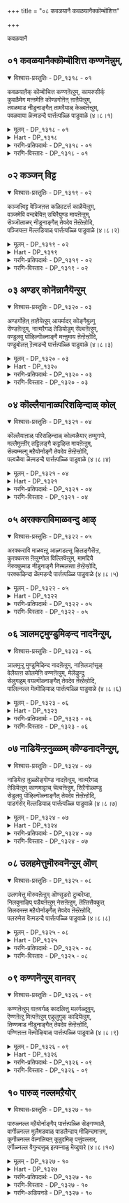 +++
title = "०८ कवळयानै कवळयानैक्कॊम्बॊशित्त"

+++

कवळयानै

## ०१ कवळयानैक्कॊम्बॊशित्त कण्णनॆन्नुम्,

<details open><summary>विश्वास-प्रस्तुतिः - DP_१३१८ - ०१</summary>

कवळयाऩैक् कॊम्बॊचित्त कण्णऩॆऩ्ऱुम्, कामरुसीर्क्  
कुवळैमेग मऩ्ऩमेऩि कॊण्डगोऩॆऩ् ऩाऩैयॆऩ्ऱुम्,  
तवळमाड नीडुनाङ्गैत् तामरैयाळ् केळ्वऩॆऩ्ऱुम्,  
पवळवाया ळॆऩ्मडन्दै पार्त्तऩ्पळ्ळि पाडुवाळे (४।८।१)
</details>

<details><summary>मूलम् - DP_१३१८ - ०१</summary>

कवळयाऩैक् कॊम्बॊचित्त कण्णऩॆऩ्ऱुम्, कामरुसीर्क्  
कुवळैमेग मऩ्ऩमेऩि कॊण्डगोऩॆऩ् ऩाऩैयॆऩ्ऱुम्,  
तवळमाड नीडुनाङ्गैत् तामरैयाळ् केळ्वऩॆऩ्ऱुम्,  
पवळवाया ळॆऩ्मडन्दै पार्त्तऩ्पळ्ळि पाडुवाळे (४।८।१)
</details>

<details><summary>Hart - DP_१३१८</summary>

My daughter says, “He is Kaṇṇan, the king  
whose body has the color of a dark cloud or a kuvalai flower,  
who broke the tusks of the elephant that eats balls of rice  
and he stays in Nāngai where tall palaces are studded with pearls:”  
My innocent daughter's mouth, as precious as coral,  
sings the praises of his Pārthanpaḷḷi temple  
where he abides with Lakshmi, his beloved wife:
</details>

<details><summary>गरणि-प्रतिपदार्थः - DP_१३१८ - ०१</summary>

कवळयानै= कवळगळन्नुण्डु मदिसिद आनॆय, कॊम्बु = दन्तगळन्नु, ऒशित्त = मुरिदु हाकिद, कण्णनॆन्नुम् = कृष्ण ऎन्दू, कामरु शीर् = आशॆपडुवन्थ सॊबगन्नुळ्ळ, कुवळै मेहम् अन्न = कन्नैदिलॆय मत्तु कार्मुगिलिन हागॆ, मेनि कॊण्ड = देहकान्तियन्नुळ्ल, कोन् = स्वामि ऎन्दू, ऎन् आनै ऎन्ऱुम् = नन्नआनॆ ऎन्दू, तवळम् माडम् नीडु = बिळुपाद महडिमनॆगळिन्द उद्दनागि बॆळॆदिरुव, नाङ्गै = तिरुनाङ्गूरिन, तामरैयाळ् = श्रीदेविय, केळ्वन् ऎन्ऱुम् = प्रियतमनु \(पति\) ऎन्दू, पवळवायाळ् = हवळद तुटियन्नुळ्ळवळाद, ऎन् मडन्दै= नन्न मगळु, पार् त्तन् पळ्ळि = तिरुपार् त्तन् पळ्ळि क्षेत्रदल्लि, पाडुवाळे = हाडुत्तिरुवळल्ल\! 
</details>

<details><summary>गरणि-विस्तारः - DP_१३१८ - ०१</summary>

कवळगळन्नुण्डु मदिसिद आनॆय दन्तगळन्नु मुरिदु हाकिद कृष्ण ऎन्दू, आशॆपडुवन्थ सौन्दर्यवन्नुळ्ळ कन्नैदिलॆय हागॆ मत्तु कार्मुगिलिन हागॆ इरुव देहकान्तियन्नूळ्ळ स्वामि ऎन्दू, नन्न आनॆ ऎन्दू, बिळुपाद महडिमनॆगळिन्द उद्दनागि बॆळॆदिरुव तिरुनाङ्गूरिन श्रीदेविय पति ऎन्दू, हवळद तुटियन्नुळ्ळ नन्न मगळु तिरुप्पार् त्तन् पळ्ळि ऎम्ब क्षेत्रदल्लि हाडुत्तिरुवळल्ल\! 

भगवन्तनॊब्बने ’पुरुष’नॆन्दू, अवनन्नु आश्रयिसि अवनल्लि अनुरक्तरादवरॆल्लरू ’स्त्री’ ऎन्दू भाविसिकॊळ्ळुवुदु सहजवादद्दे. भक्तिय ऒन्दु हादिये अदु. ई तिरुमॊऴियल्लि तिरुमङ्गै आळ्वाररु तावु भगवन्तनल्लि तीव्रवागि आशॆपट्टिरुव ऎळॆय हरॆयद सुन्दरस्त्रीयॆन्दू, अवनन्नु सेरलु तमगॆ तवकवॆन्दू भाविसिकॊण्डिद्दारॆ. अदक्कॆ तक्कन्तॆये, तिरुनाङ्गूरिन तिरुप्पार् त्तन् पळ्ळि ऎम्ब क्षेत्रदल्लि नॆलसिरुव दिव्यसुन्दरमूर्तियन्नु बगॆबगॆयागि हाडिहॊगळुत्तारॆ. 

आ सुन्दर युवतिय तायियु तन्न मुद्दुमगळ मनोयातनॆयन्नु कुरितु हम्बलिसुवन्तॆ हेळिरुवुदु धाटि. तायि हेळुत्ताळॆ- नन्न मगळु हवळदन्तॆ चॆन्दुटिय ऎळॆय हरॆयद सुन्दरि. अवळु तिरुनाङ्गूरिन तिरुप्पार् त्तन् पळ्ळि क्षेत्रदल्लि तन्नप्रियतमनन्नु हुडुकुत्ता, अवनन्नु बगॆबगॆयागि वर्णिसुत्ता अलॆदाडुत्तिद्दाळॆ. मगळु हेळुवुदन्नु केळि “कवळ कवळवागि आहारवन्नु कबळिसि, चॆन्नागि कॊब्बि बॆळॆद कुवलयापीडवॆम्ब मद्दानॆयन्नु ऎदुरिसि अदर दन्तगळन्नु मुरिदु कॊन्द महासमर्थनाद कृष्णा, कन्नैदिलॆहूविन बण्णदवने, कार्मुगिलिनन्तॆ आकर्षकवाद देहकान्तियुळ्ळवने, नन्न मुद्दिन आनॆये, परिशुभ्रवागि कङ्गॊळिसुव महडिमनॆगळिन्द कूडिरुव तिरुनाङ्गूरिनल्लि नॆलसिरुव लक्ष्मीपतिये ऎन्दु स्वामियन्नु कूगि करॆयुत्ता, प्रणयोन्मत्तळागि क्षेत्रदल्लि होगुत्तिरुवुदन्नु कण्डिरा?
</details>

## ०२ कञ्जन् विट्ट

<details open><summary>विश्वास-प्रस्तुतिः - DP_१३१९ - ०२</summary>

कञ्जऩ्विट्ट वॆञ्जिऩत्त कळिऱटर्त्त काळैयॆऩ्ऱुम्,  
वञ्जमेवि वन्दबेयिऩ् उयिरैयुण्ड मायऩॆऩ्ऱुम्,  
सॆञ्जॊलाळर् नीडुनाङ्गैत् तेवदेव ऩॆऩ्ऱॆऩ्ऱोदि,  
पञ्जियऩ्ऩ मॆल्लडियाळ् पार्त्तऩ्पळ्ळि पाडुवाळे (४।८।२)
</details>

<details><summary>मूलम् - DP_१३१९ - ०२</summary>

कञ्जऩ्विट्ट वॆञ्जिऩत्त कळिऱटर्त्त काळैयॆऩ्ऱुम्,  
वञ्जमेवि वन्दबेयिऩ् उयिरैयुण्ड मायऩॆऩ्ऱुम्,  
सॆञ्जॊलाळर् नीडुनाङ्गैत् तेवदेव ऩॆऩ्ऱॆऩ्ऱोदि,  
पञ्जियऩ्ऩ मॆल्लडियाळ् पार्त्तऩ्पळ्ळि पाडुवाळे (४।८।२)
</details>

<details><summary>Hart - DP_१३१९</summary>

My daughter sings his praise and says,  
“Strong as a bull, he defeated the elephant Kuvalayābeeḍam sent by Kamsan,  
and he, the Māyan, killed the devil Putanā  
when she came to cheat him taking the form of a mother:  
He, the lord of the gods, stays in ancient Nāngai  
where Vediyars live, skilled in the sastras:”  
My daughter with feet as soft as cotton  
sings the praise of his Pārthanpaḷḷi temple:
</details>

<details><summary>गरणि-प्रतिपदार्थः - DP_१३१९ - ०२</summary>

कञ्जन् = कंसनु, विट्ट = नुग्गिसिद \(हुरिदुम्बिसिद\), वॆम् शिनत्त = कडुकोपद, कळिऱु = सलगनन्नु, अडर् त्त = अडगिसिद, काळै = वीरने, ऎन्ऱुम् = ऎन्दू, वञ्जम् = वञ्चनॆयन्नु, मेवि = मेलिट्टुकॊण्डु, वन्द = बन्दवळाद, पेयिन् = राक्षसिय, उयिरै = प्राणवन्नु, उण्ड = उण्ड, मायन् ऎन्ऱुम् = अद्भुतकारिये ऎन्दू, शॆम् शॊलाळर् = सॊगसागि मातनाडुववरु, नीडु = बहुकालदिन्द वासिसुव, नाङ्गै = तिरुनाङ्गूरिन, देवदेवॆन्ऱु ऎन्ऱुम् = देवदेवने ऎन्दू, ओदि = हेळुत्ता, पञ्जि अन्न = हत्तियन्तॆ इरुव, मॆल् अडियाळ् = मृदुवाद पादगळुळ्ळवळु, पार् त्तन् पळ्ळि = तिरुप्पार् त्तन् पळ्ळि क्षेत्रदल्लि, पाडुवाळे = हाडुत्तिरुवळल्ल.
</details>

<details><summary>गरणि-विस्तारः - DP_१३१९ - ०२</summary>

कंसनु हुरिदुम्बिसिद कडुकोपद सलगवन्नु अडगिसिद वीरने, ऎन्दू, वञ्चनॆयन्नु मेलिट्टुकॊण्डु बन्द राक्षसिय प्राणवन्नुण्ड अद्भुतकारिये ऎन्दू, सॊगसागि मातनाडुववरु बहुकालदिन्द वासिसुव तिरुनाङ्गूरिन देवदेव ऎन्दू, हेळुत्ता, हत्तियन्तॆ इरुव कोमलपादगळवळु तिरुप्पार् त्तन् पळ्ळि क्षेत्रदल्लि हाडुत्तिरुवळल्ल. 

तायि हम्बलिसुत्तिद्दाळॆ- नन्न मगळु हत्तियष्टु कोमलवाद \(मृदुवाद\) पादगळन्नुळ्ळवळु. अवळीग तिरुप्पार् त्तन् पळ्ळि क्षेत्रदल्लि \(भगवन्तनन्नु\) तन्न प्राणवल्लभनन्नु कुरितु हाडिकॊण्डु होगुत्तिद्दाळल्ल. अवळु हाडुत्तिरुवुदेनु गॊत्ते?” कंसनु कडुकोपद सलगवॊन्दन्नु ऎन्दरॆ कुवलयापीडवन्नु हुरिदुम्बिसि मुन्नुग्गिसिदाग अदन्नु अडगिसिद महापराक्रमिये, वञ्चनॆयिन्द यशोदॆय रूपवन्ने तळॆदु बन्दु हसुळॆयाद कृष्णनिगॆ तन्न विषद मॊलॆयन्नूडिसि कॊल्ललु बन्द पूतनिय प्राणवन्ने हीरिकॊन्द अद्भुतकारिये, भगवद्विषयवागि सॊगसागि मातनाडुववराद वेदविद्वांसरु बहुकालदिन्द नॆलसिरुव तिरुनाङ्गूरिन देवदेवने”, ऎन्दु विधविधवागि भगवन्तन अद्भुतसाहसगळन्नू, आश्रित वात्सल्यवन्नू अपारकरुणॆयन्नू कुरितु हाडुत्तिद्दाळल्ल\!
</details>

## ०३ अण्डर् कोनॆन्नानैयॆन्ऱुम्

<details open><summary>विश्वास-प्रस्तुतिः - DP_१३२० - ०३</summary>

अण्डर्गोऩॆऩ् ऩाऩैयॆऩ्ऱुम् आयर्मादर् कॊङ्गैबुल्गु  
सॆण्डऩॆऩ्ऱुम्, नाऩ्मऱैगळ् तेडियोडुम् सॆल्वऩॆऩ्ऱुम्,  
वण्डुलवु पॊऴिल्गॊळ्नाङ्गै मऩ्ऩुमाय ऩॆऩ्ऱॆऩ्ऱोदि,  
पण्डुबोलऩ् ऱॆऩ्मडन्दै पार्त्तऩ्पळ्ळि पाडुवाळे (४।८।३)
</details>

<details><summary>मूलम् - DP_१३२० - ०३</summary>

अण्डर्गोऩॆऩ् ऩाऩैयॆऩ्ऱुम् आयर्मादर् कॊङ्गैबुल्गु  
सॆण्डऩॆऩ्ऱुम्, नाऩ्मऱैगळ् तेडियोडुम् सॆल्वऩॆऩ्ऱुम्,  
वण्डुलवु पॊऴिल्गॊळ्नाङ्गै मऩ्ऩुमाय ऩॆऩ्ऱॆऩ्ऱोदि,  
पण्डुबोलऩ् ऱॆऩ्मडन्दै पार्त्तऩ्पळ्ळि पाडुवाळे (४।८।३)
</details>

<details><summary>Hart - DP_१३२०</summary>

My daughter says,  
“The lord of Indra, the king of the gods:  
the dear one, the everlasting Māyan,  
who is sought always by the four Vedas,  
stays in Thirumallai where bees swarm in the groves:  
embracing naughtily the breasts of the cowherd girls:”  
She is not as before and she has changed  
and sings and praises his Pārthanpaḷḷi temple:
</details>

<details><summary>गरणि-प्रतिपदार्थः - DP_१३२० - ०३</summary>

अण्डर् कोन् = इडिय ब्रह्माण्डदल्लि वासिसुव ब्रह्मनिन्द इरुवॆयवरॆगॆ इरुव ऎल्ल जीवकोटिगू नायकनॆन्दू, ऎन् आनै = नन्न आनॆये ऎन्दू, आयर् मादर् = गोपिगळ, कॊङ्गै= मॊलॆगळन्नु, पुल् हु = आलिङ्गिसुव, शॆण्डन् = स्वभावदवनु, ऎन्ऱुम् = ऎन्दू, नान् मऱैहळ् म् = ओडुव, शॆल्वन् = परमसुन्दर, ऎन्ऱुम् = ऎन्दू, वण्डु = दुम्बिगळु, उलवु = सञ्चरिसुव \(सुळिदाडुत्तिरुव\), पॊऴिल् कॊळ् = तोपुगळन्नुळ्ळ, नाङ्गै = तिरुनाङ्गूरिनल्लि, मन्नु = नॆलसिरुव, मायन् = मायनु, ऎन्ऱु ऎन्ऱु = ऎन्दु बगॆबगॆयागि, ओदि= हेळुत्ता \(हॊगळुत्ता\), पण्डु पोल् = हिन्दिन हागॆ, अन्ऱु= अल्ल, ऎन् मडन्दै = नन्न मगळु, पार् त्तन् पळ्ळि= तिरुप्पार् त्तन् पळ्ळि क्षेत्रदल्लि, पाडुवाळे = हाडुत्तिरुवळल्ल. 
</details>

<details><summary>गरणि-विस्तारः - DP_१३२० - ०३</summary>

नन्न मगळु हिन्दिन हागल्ल. अवळीग ब्रह्माण्डनायकने ऎन्दू, नन्न आनॆये ऎन्दू, गोपियर मॊलॆगळन्नु आलिङ्गिसुव स्वभावदवने ऎन्दू, नाल्कु वेदगळु हुडुकुत्ता ओडुव, परमसुन्दरने ऎन्दू, दुम्बिगळु सुळिदाडुत्तिरुव तोपुगळुळ्ळ तिरुनाङ्गूरिनल्लि नॆलसिरुव मायने ऎन्दू बगॆबगॆयागि हेळुत्ता \(हॊगळुत्ता\), तिरुप्पार् त्तन् पळ्ळि क्षेत्रदल्लि हाडुत्तिरुवळल्ल\! 

तायि हम्बलिसुत्ताळॆ- नन्न मगळु हिन्दिन हागिल्ल. हॆण्णुमक्कळिगॆ सहजवाद आटपाटगळल्लि तॊडगुवुदिल्ल. ईग अवळ नडतॆये बदलायिसि होगिदॆ. अवळु प्रेमोन्मत्तळागिद्दाळॆ. तन्न प्रियतमनन्नु कुरितु बगॆबगॆयागि हॊगळिहाडुत्ता सञ्चरिसुवुदे अवळ दिनचरियागि होगिदॆ. अवळु हेळुवुदादरू एनु गॊत्ते? “चतुर्मुख ब्रह्मनिम्द हिडिदु सूक्ष्मजीवियवरॆगॆ इडिय ब्रह्माण्डदल्लिरुव ऎल्ल वस्तुगळन्नू कापाडतक्कवने, नन्न मुद्दिन आनॆयन्तॆ अद्भुतनू महापराक्रमियू आदवने, गोपस्त्रीयरल्लि मनोविकारवन्नुण्टुमाडि अवरु निन्नन्नु बरसॆळॆदु ऎदॆगप्पिकॊळ्ळुवन्तॆ माडुव महदाकर्षक स्वभावदवने, नाल्कु वेदगळ ज्ञानपूर्णवाद विवरणॆगॆ नीनु ऎटुकदन्तॆ, अवुगळु निन्नन्नु हुडुकिकॊण्डु होगुवष्टू अवुगळिन्द नीनु नुसुळि दूरदूरक्कॆ सरिदु ओडुववने, रूपगुणस्वभावगळल्लि परमसुन्दरने, प्रकृतिरम्यवाद तिरुनाङ्गूरिनल्लि नॆलसिरुव अद्भुतसाहसियू आश्चर्यकारियू आगिरुववने” ऎन्दु तन्न नल्लनन्नु करॆदुकूगुत्ता, अवन गुणगानमाडुत्ता, यार परिवॆयू इल्लदन्तॆ तिरुप्पार् त्तन् पळ्ळि क्षेत्रदल्लि नडॆदुहोगुत्तिद्दाळल्ल\!
</details>

## ०४ कॊल्लैयानाळ्परिशऴिन्दाळ् कोल्

<details open><summary>विश्वास-प्रस्तुतिः - DP_१३२१ - ०४</summary>

कॊल्लैयाऩाळ् परिसऴिन्दाळ् कोल्वळैयार् तम्मुगप्पे,  
मल्लैमुऩ्ऩीर् तट्टिलङ्गै कट्टऴित्त मायऩॆऩ्ऱुम्,  
सॆल्वम्मल्गु मऱैयोर्नाङ्गै तेवदेव ऩॆऩ्ऱॆऩ्ऱोदि,  
पल्वळैया ळॆऩ्मडन्दै पार्त्तऩ्पळ्ळि पाडुवाळे (४।८।४)
</details>

<details><summary>मूलम् - DP_१३२१ - ०४</summary>

कॊल्लैयाऩाळ् परिसऴिन्दाळ् कोल्वळैयार् तम्मुगप्पे,  
मल्लैमुऩ्ऩीर् तट्टिलङ्गै कट्टऴित्त मायऩॆऩ्ऱुम्,  
सॆल्वम्मल्गु मऱैयोर्नाङ्गै तेवदेव ऩॆऩ्ऱॆऩ्ऱोदि,  
पल्वळैया ळॆऩ्मडन्दै पार्त्तऩ्पळ्ळि पाडुवाळे (४।८।४)
</details>

<details><summary>Hart - DP_१३२१</summary>

My daughter’s bangles are loose and she is weak: She says,  
“The Māyan who destroyed the forts of Lanka surrounded by the ocean  
stays in ancient Nāngai where rich Vediyars live, skilled in the sastras:”  
She, ornamented with many bangles,  
sings and praises his Pārthanpaḷḷi temple:
</details>

<details><summary>गरणि-प्रतिपदार्थः - DP_१३२१ - ०४</summary>

कॊल्लै आनाळ् = \(बहिर्भूमियन्तॆ\) अङ्कॆ मीरिद्वळादळु, परिशुअऴिन्दाळ् = स्त्रीसहजवाद मर्यादॆयन्नु बिट्टुकॊट्टळु \(कळॆदुकॊण्डळू\), कोल् वळैयार् तम् = अन्दवाद बळॆगळु धरिसिदवर \(बळॆतॊट्टवर\), मुहप्पे = ऎदुरिगे, मल्लै = विस्तारवाद, मुन्नीर् = कडलन्नु, तट्टि = अळॆदु, इलङ्गै = लङ्कापुरियन्नु, कट्टळित्त = ध्वंसमाडिद, मायने ऎन्ऱुम् = मायने \(अद्भुतकारिये\) ऎन्दू, शॆल्वम् = सम्पत्तु, मल् हु = तुम्बिरुव, मऱैयोर् = वेदविद्वांसर, नाङ्गै = तिरुनाङ्गूरिन, तेव देवन् ऎन्ऱु = देवदेवने ऎन्दु, ऎन्ऱु = बगॆबगॆयागि, ओदि = हेळुत्ता, पल् वळैयाळ् = हलवु बळॆगळन्नु तॊट्टिरुववळाद, ऎन्मडन्दै = नन्न मगळु, पार् त्तन् पळ्ळि = तिरुप्पार् त्तन् पळ्ळि क्षेत्रदल्लि, पाडुवाळे = हाडुत्तिरुवळल्ल.
</details>

<details><summary>गरणि-विस्तारः - DP_१३२१ - ०४</summary>

\(बहिर्भूमियन्तॆ\) अङ्कॆमीरिदवळाडळु. स्त्रीसहजवाद मर्यादॆयन्नु कळॆदुकॊण्डिद्दाळॆ. अन्दवाद बळॆगळन्नु धरिसिदवर ऎदुरिगे विस्तारवाद कडलन्नु अळॆदु लङ्कापट्टणवन्नु ध्वंसगॊळिसिद अद्भुतकारिये ऎन्दू सम्पत्तु तुम्बिरुव वेदविद्वांसर तिरुनाङ्गूरिन देवदेवने ऎन्दू, बगॆबगॆयागि हेळुत्ता हलवारु बळॆगळन्नु तॊट्टिरुव नन्न मगळु तिरुपार् त्तन् पळ्ळि क्षेत्रदल्लि हाडुत्तिरुवळल्ल\! 

तायि हम्बलिसुत्ताळॆ- नन्न मगळु ईग स्त्रीसहाज्वाद शिस्तन्नू, मर्यादॆयन्नू कळॆदुकॊण्डु बिट्टिद्दाळॆ. याव बगॆय अड्डि आतङ्कगळिल्लद हागॆये नडॆदुकॊळ्ळुत्तिद्दाळॆ. अन्दवाद बण्णबण्णद बळॆगळन्नु तॊट्टिरुव इतर हॆङ्गसर ऎदुरल्लिये, तन्न मन बन्दन्तॆ, तन्नप्रियतमनन्नु कुरितु बगॆबगॆयागि हॊगळिहाडुत्तिद्दाळल्ल\! अवळ मुङ्गै तुम्ब बळॆगळिवॆ. अवळु हेळुत्तिरुवुदादरू एनु गॊट्टे?” विस्तारवाद कडलिगॆ सेतुवॆयन्नु कट्टि, लङ्कॆगॆ धाळियिट्टु, अदन्नु निर्नाममाडिद अद्भुतकारिये, भक्ति, ज्ञान, वैराग्यगळॆम्ब सम्पत्तन्नुळ्ळ वेदविद्वांसरिन्द सेवॆयन्नु कैगॊळ्ळुव तिरुनाङ्गूरिनल्लि नॆलसिरुव देवदेवने” ऎन्दु मुन्तागि, तन्न नल्लनन्नु उच्चस्वरदिन्द कूगि करॆयुत्ता, अवन गुणगान माडुत्ता, तिरुप्पार् त्तन् पळ्ळि क्षेत्रदल्लि नडॆदु होगुत्तिद्दाळल्ल\! 

सामान्यमनुष्यन नडवळिकॆगू भक्तिय अतिरेकदिन्द उन्मत्तनादवन नडवळिकॆगू बहळ व्यत्यास. भक्तनिगॆ बेकादद्दॆल्ल भगवन्तनॊब्बने. अवनन्नु सेरबेकादद्दे गुरि. अदन्नु साधिसिकॊळ्ळलु अवनिगॆभयवू इल्ल; लज्जॆयू इल्ल, यावयाव उपायगळु मनदल्लि मूडि बरुवुवो अवुगळन्नॆल्ला अवनु नडॆसिये नडॆसुवनु.
</details>

## ०५ अरक्कराविमाळवन्दु आऴ्

<details open><summary>विश्वास-प्रस्तुतिः - DP_१३२२ - ०५</summary>

अरक्करावि माळवऩ्ऱु आऴ्गडल्सू ऴिलङ्गैसॆऱ्ऱ,  
कुरक्करस ऩॆऩ्ऱुम्गोल विल्लियॆऩ्ऱुम्, मामदियै  
नॆरुक्कुमाड नीडुनाङ्गै निऩ्मलऩ्ता ऩॆऩ्ऱॆऩ्ऱोदि,  
परक्कऴिन्दा ळॆऩ्मडन्दै पार्त्तऩ्पळ्ळि पाडुवाळे (४।८।५)
</details>

<details><summary>मूलम् - DP_१३२२ - ०५</summary>

अरक्करावि माळवऩ्ऱु आऴ्गडल्सू ऴिलङ्गैसॆऱ्ऱ,  
कुरक्करस ऩॆऩ्ऱुम्गोल विल्लियॆऩ्ऱुम्, मामदियै  
नॆरुक्कुमाड नीडुनाङ्गै निऩ्मलऩ्ता ऩॆऩ्ऱॆऩ्ऱोदि,  
परक्कऴिन्दा ळॆऩ्मडन्दै पार्त्तऩ्पळ्ळि पाडुवाळे (४।८।५)
</details>

<details><summary>Hart - DP_१३२२</summary>

My daughter says,  
“The faultless one became the king of the monkeys,  
went to Lanka surrounded by the deep ocean  
and destroyed the Rākshasas with his heroic bow:  
He stays in ancient Nāngai  
filled with abundant tall palaces that touch the shining moon:”  
She only sings and praises his Pārthanpaḷḷi temple,  
but the people of the village gossip about my innocent girl::
</details>

<details><summary>गरणि-प्रतिपदार्थः - DP_१३२२ - ०५</summary>

अरक्कर् = राक्षसर, आवि = प्राणगळु, माळ = मडियुवन्तॆ, वन्दु= अवतरिसि, आऴ् कडल् = आळवाद कडलिनिन्द, शूळ् = सुत्तुवरिदिरुव, इलङ्गै = लङ्कापट्टणवन्नु, शॆट्र = नाशपडिसिद, कुरक्कू = वाननर, अरशन् ऎन्ऱुम् = अरसने ऎन्दू, कोलम् = सुन्दरवाद, विल्लि ऎन्ऱुम् = बिल्लुगारने ऎन्दू, मामदियै = अन्दवाद चन्द्रनन्नु, नॆरुक्कूम् = तडॆगट्टुव, माडम् = महडिमनॆगळु, नीडु = ऎत्तरवागि निन्तिरुव, नाङ्गै = तिरुनाङ्गूरिन, निन् मलन् ऎन्ऱुम् = निर्मलने ऎन्दू, ऎन्ऱु ओदि = बगॆबगॆयागि हेळुत्ता, परक्कळिन्दाळ् = अपवादक्कॆ \(अवहेळनक्कॆ\) ऒळगादवळु, ऎन्मडन्दै = नन्न मगळु, पार् त्तन् पळ्ळि= तिरुपार् त्तन् पळ्ळि क्षेत्रदल्लि, पाडुवाळे = हाडुत्तिरुवळल्ल\! 
</details>

<details><summary>गरणि-विस्तारः - DP_१३२२ - ०५</summary>

राक्षसर प्राणगळु मडियुवन्तॆ अवतरिसि, आळवाद कडलिनिन्द सुत्तुवरिदिरुव लङ्कॆयन्नु नाशपडिसिद वानरर अरसने ऎन्दू, सुन्दरवाद बिल्लुगारने ऎन्दू, अन्दवाद चन्द्रनन्नु तडॆगट्टुवन्थ महडि मनॆगळु ऎत्तरवागि निन्तिरुव तिरुनाङ्गूरिन निर्मलने ऎन्दू, बगॆबगॆयागि हेळुत्ता अवहेळनक्कॆ ऒळगागि, नन्न मगळु तिरुप्पार् त्तन् पळ्ळिक्षेत्रदल्लि हाडुत्तिरुवळल्ल\! 

तायि हम्बलिसुत्ताळॆ- नन्न मगळु, तन्न मनबन्दन्तॆ, तन्न प्रियतमन गुणगानवन्नु बगॆबगॆयागि माडुत्ता तिरुप्पार् त्तन् पळ्ळि क्षेत्रदल्लि उन्मत्तळन्तॆ अलॆदाडुत्ता वृथा अवहेळनक्कॆ गुरियागिबिट्टळल्ल. अवळु हेळुवुदादरू एनु गॊत्ते? – “राक्षसर कुलवन्ने निर्मूलगॊळिसुवुदक्कागि अवतरिसि, आळवाद कडलिनिन्द सुत्तुवरिदिरुव लङ्कापट्टणवन्नु हाळुमाडिद वानरर अरसने, अप्रतिमनाद बिल्लुगारने, सुन्दरवाड चन्द्रनन्नु आकाशदल्लि तडॆगट्टुवन्तॆ बहळ ऎत्तरवागि बॆळॆदु निन्तिरुव महडिमनॆगळुळ्ळ तिरुनाङ्गूरिनल्लि नॆलसिरुव निर्मलने” ऎन्दु बगॆबगॆयागि गुणगानमाडुत्ता, नडॆदु बरुत्तिरुवळल्ल\!
</details>

## ०६ ञालमटृमुण्डुमिऴन्द नादनॆन्ऱुम्,

<details open><summary>विश्वास-प्रस्तुतिः - DP_१३२३ - ०६</summary>

ञालमुऱ्ऱु मुण्डुमिऴिन्द नादऩॆऩ्ऱुम्, नाऩिलञ्fसूऴ्  
वेलैयऩ्ऩ कोलमेऩि वण्णऩॆऩ्ऱुम्, मेलॆऴुन्दु  
सेलुगळुम् वयल्गॊळ्नाङ्गैत् तेवदेव ऩॆऩ्ऱॆऩ्ऱोदि,  
पालिऩ्नल्ल मॆऩ्मॊऴियाळ् पार्त्तऩ्पळ्ळि पाडुवाळे (४।८।६)
</details>

<details><summary>मूलम् - DP_१३२३ - ०६</summary>

ञालमुऱ्ऱु मुण्डुमिऴिन्द नादऩॆऩ्ऱुम्, नाऩिलञ्fसूऴ्  
वेलैयऩ्ऩ कोलमेऩि वण्णऩॆऩ्ऱुम्, मेलॆऴुन्दु  
सेलुगळुम् वयल्गॊळ्नाङ्गैत् तेवदेव ऩॆऩ्ऱॆऩ्ऱोदि,  
पालिऩ्नल्ल मॆऩ्मॊऴियाळ् पार्त्तऩ्पळ्ळि पाडुवाळे (४।८।६)
</details>

<details><summary>Hart - DP_१३२३</summary>

My daughter says,  
“The god of the gods with the beautiful color of the dark ocean  
who swallowed all the worlds and spat them out  
stays in Nāngai surrounded by fields where fish frolic:”  
Her speech is as sweet as milk  
as she sings and praises the Pārthanpaḷḷi temple:
</details>

<details><summary>गरणि-प्रतिपदार्थः - DP_१३२३ - ०६</summary>

ञालम् मुट्रुम् = ब्रह्माण्ड्वन्नॆल्ला, उण्डु = कबळिसि, उमिऴ्न्द = उगुळिद, नाडन् ऎन्ऱुम् = स्वामि ऎन्दू, नानिलम् शूऱ् = भूमियन्नु सुत्तुवरिदिरुव, वेलै अन्न = कडलिन हागॆ, कोलम् = सुन्दरवाद, मेनि वण्णन् ऎन्ऱुम् = देहदबण्णवुळ्ळवनॆन्दू, मेल् ऎऴुन्दु = मेलक्कॆ ऎद्दु, शेल् = शेल्मीनुगलु, उहळुम् = उत्साहदिन्द मुन्नुग्गुव, वयल् कॊळ् = बयलु \(गद्दॆ\)गळन्नुळ्ळ, नाङ्गै = तिरुनाङ्गूरिन, तेव देवन् ऎन्ऱुम् = ऎन्दु हेळुत्ता, पालिन्= हालिगिन्त, नल्ल = मधुरवाद, मॆल् मॊऴियाळ् = मृदुवागि मातनाडुववळु, पार् त्तन् पळ्ळि = तिरुप्पार् त्तन् पळ्ळि क्षेत्रदल्लि, पाडुवाळे = हाडुत्तिरुवळल्ल\! 
</details>

<details><summary>गरणि-विस्तारः - DP_१३२३ - ०६</summary>

ब्रह्माण्डवन्ने उण्डु उगुळिद स्वामिये ऎन्दू, भूमियन्नु सुत्तुवरिदिरुव कडलिन हागॆ सुन्दरवाद देहद बण्णवुळ्ळवने ऎन्दू, शेल् मीनुगळु मेलक्कॆद्दु उत्साहदिन्द मुन्नुग्गुव गद्दॆबयलुगळुळ्ल तिरुनाङ्गूरिन देवदेवने ऎन्दू, बगॆबगॆयागि हेळुत्ता, हालिगिन्तलू मधुरवाद मृदुवागि मातनाडुववळु, तिरुप्पार् त्तन् पळ्ळि क्षेत्रदल्लि हाडुत्तिरुवळल्ल\! 

तायि हम्बलिसुत्ताळॆ- नन्न मगळु बहळ मृदुवागि मधुरवागि मातनाडुववळु. अवळ मातु हालिगिन्तलू शुद्धवागि, स्वच्छवागि, रुचियागि, सवियुवुदक्कॆ योग्यवागि इरुवुदु. तिरुनाङ्गूरिन तिरुप्पार् त्तन् पळ्ळि क्षेत्रदल्लि तन्न प्रियतमनाद भगवन्तनन्नु कुरितु बगॆबगॆयागि गुणगानमाडुत्ता नडॆदुबरुत्तिरुवळल्ल\! अवळु हेळुवुदादरू एनु गॊत्ते? “इडिय ब्रह्माण्डवन्ने उण्डु, उगुळिद स्वामिये, कडलिन हागॆ देहकान्तियुळ्ळवने, तिरुनाङ्गूरिनल्लि नॆलसिरुव देवदेवने” ऎन्दु मुन्तागि भगवन्तनन्नु हॊगळि हेळुत्तिद्दाळल्ल. 

महाप्रळय बन्दाग भगवन्तनु तन्न सृष्टिये आद इडिय ब्रह्माण्डवन्नु ऒन्दॆ गुक्किगॆ कबळिसि, अदन्नु बीजरूपदल्लि तन्न हॊट्टॆयल्लि अडगिसि इट्टु कापाडुवनु. मत्तॆ, सृष्टि माडबेकॆम्ब सङ्कल्पबन्दाग, तानु अडगिसिट्टुकॊण्डिद्दन्ने मत्तॆ हॊरहाकि, मत्तॆ सुन्दरवाद सृष्टियन्नु माडुत्तानॆ. 

भगवन्तन मैबण्णवन्नु कडलिन बण्णक्कू, शुद्धवाद आकाशद बण्णक्कू, कार्मुगिलिन बण्णक्कू होलिसुवुदु ऒन्दु वैशिष्ट्य.
</details>

## ०७ नाडियॆन्ऱनुळ्ळम् कॊण्डनादनॆन्ऱुम्,

<details open><summary>विश्वास-प्रस्तुतिः - DP_१३२४ - ०७</summary>

नाडियॆऩ्ऱ ऩुळ्ळॊङ्गॊण्ड नादऩॆऩ्ऱुम्, नाऩ्मऱैगळ्  
तेडियॆऩ्ऱुम् काणमाट्टाच् चॆल्वऩॆऩ्ऱुम्, सिऱैगॊळ्वण्डु  
सेडुलवु पॊऴिल्गॊळ्नाङ्गैत् तेवदेव ऩॆऩ्ऱॆऩ्ऱोदि,  
पाडगंसेर् मॆल्लडियाळ् पार्त्तऩ्पळ्ळि पाडुवाळे (४।८।७)
</details>

<details><summary>मूलम् - DP_१३२४ - ०७</summary>

नाडियॆऩ्ऱ ऩुळ्ळॊङ्गॊण्ड नादऩॆऩ्ऱुम्, नाऩ्मऱैगळ्  
तेडियॆऩ्ऱुम् काणमाट्टाच् चॆल्वऩॆऩ्ऱुम्, सिऱैगॊळ्वण्डु  
सेडुलवु पॊऴिल्गॊळ्नाङ्गैत् तेवदेव ऩॆऩ्ऱॆऩ्ऱोदि,  
पाडगंसेर् मॆल्लडियाळ् पार्त्तऩ्पळ्ळि पाडुवाळे (४।८।७)
</details>

<details><summary>Hart - DP_१३२४</summary>

My daughter says,  
“The precious god of the gods cannot be found  
even by the Vedas that search for him,  
but he came and entered my heart:  
He stays in Nāngai where many bees with wings  
always swarm in the groves:”  
Her soft feet are ornamented with pādahams  
as she sings and praises the Pārthanpaḷḷi temple:
</details>

<details><summary>गरणि-प्रतिपदार्थः - DP_१३२४ - ०७</summary>

नाडि = हुडुकिकॊण्डु बन्दु, ऎन् तन् = नन्न, उळ्ळम् = मनस्सन्नु, कॊण्ड = सूरॆगॊण्ड, नादन् = स्वामि, ऎन्ऱुम् = ऎन्दू, नाल् मऱैहळ् = नाल्कुवेदगळु, तेडि = हुडुकिदरू, ऎन्ऱुम् = ऎन्दिगू,काणमाट्टा = काणलारद, शॆल्वन् ऎन्ऱुम् = दिव्यसुन्दरनु ऎन्दू, शिरैकॊळ् = रॆक्कॆगळन्नुळ्ळ, वण्डु = दुम्बिगळु, शेडु = गुम्पुगुम्पागि, उलवु = सुळिदाडुव, पॊऴिल् कॊळ् = तोपुगळिन्द कूडिद, नाङ्गै= तिरुनाङ्गूरिन, तेवदेवन् ऎन्ऱु = देवदेवनु ऎन्दू, ऎन्ऱु ओडि = ऎन्दु हेळुत्ता, पाडकम् शेर् = काल्गॆज्जॆगळन्नु धरिसिरुव, मॆल् अडियाळ् = कोमल पादगळुळ्लवळु, पार् त्तन् पळ्ळि = तिरुप्पार् त्तन् पळ्ळि क्षेत्रदल्लि, पाडुवाळे = हाडुत्तिरुवळल्ल\! 
</details>

<details><summary>गरणि-विस्तारः - DP_१३२४ - ०७</summary>

हुडुकिकॊण्डु बन्दु नन्न मनस्सन्नु सूरॆगॊण्ड स्वामी ऎन्दू, नाल्कुवेदगळु हुडुकिदरू ऎन्दॆन्दिगू काणलारद दिव्यसुन्दरने ऎन्दू, रॆक्कॆगळुळ्ळ दुम्बिगळु गुम्पुगुम्पागि सुळिदाडुव तोपुगळिन्द कूडिद तिरुनाङ्गूरिन देवदेवने ऎन्दू ऎन्दु हेळुत्ता काल्गॆज्जॆगळन्नु धरिसिरुव कोमलपादगळुळ्ळवळु, तिरुप्पार् त्तन् पळ्ळि क्षेत्रदल्लि हाडुत्तिरुवळल्ल\! 

तायि हम्बलिसुत्ताळॆ- “नाल्कु वेदगळु भगवन्तनन्ने कुरितु बगॆबगॆयागि विवरिसि हेळिदरू सह, अवु तावे वर्णिसिद भगवन्तनन्नु ऎष्टु आळवागि हुडुकाडिदरू सह, अवनन्नु कण्डुकॊळ्ळुवुदु, साक्षात्कारिसिकॊळ्ळुवुदु, साध्यवल्ल \(सुलभवल्ल\)वॆन्दरू, आ भगवन्तने तानागि नन्नन्नु हुडुकिकॊण्डु बन्दनल्ल\! नन्न मनस्सन्नु सूरॆगॊण्डॆनल्ल\! मत्तु नन्न अन्तरङ्गदल्लि शाश्वतवागि नॆलसिरुवनल्ल\! अवन कृपॆ नन्न मेलॆ ऎष्टु अपारवादद्दु” दुम्बिगळु गुम्पुगुम्पागि सुळिदाडुत्तिरुव तिरुनाङ्गूरिन देवदेवनन्नु कुरितु काल्गॆज्जॆगळन्नु धरिसिरुव कोमल पादगळ नन्नमगळु तिरुप्पार् त्तन् पळ्ळि क्षेत्रदल्लि हाडुत्तिरुवळल्ल\!
</details>

## ०८ उलहमेत्तुमॊरुवनॆन्ऱुम् ऒण्

<details open><summary>विश्वास-प्रस्तुतिः - DP_१३२५ - ०८</summary>

उलगमेत्तु मॊरुवऩॆऩ्ऱुम् ऒण्सुडरो टुम्बरॆय्दा,  
निलवुमाऴिप् पडैयऩॆऩ्ऱुम् नेसऩॆऩ्ऱुम्, तॆऩ्तिसैक्कुत्  
तिलदमऩ्ऩ मऱैयोर्नाङ्गैत् तेवदेव ऩॆऩ्ऱॆऩ्ऱोदि,  
पलरुमेस वॆऩ्मडन्दै पार्त्तऩ्पळ्ळि पाडुवाळे (४।८।८)
</details>

<details><summary>मूलम् - DP_१३२५ - ०८</summary>

उलगमेत्तु मॊरुवऩॆऩ्ऱुम् ऒण्सुडरो टुम्बरॆय्दा,  
निलवुमाऴिप् पडैयऩॆऩ्ऱुम् नेसऩॆऩ्ऱुम्, तॆऩ्तिसैक्कुत्  
तिलदमऩ्ऩ मऱैयोर्नाङ्गैत् तेवदेव ऩॆऩ्ऱॆऩ्ऱोदि,  
पलरुमेस वॆऩ्मडन्दै पार्त्तऩ्पळ्ळि पाडुवाळे (४।८।८)
</details>

<details><summary>Hart - DP_१३२५</summary>

My daughter says,  
“The matchless lord who is praised and loved by the whole world  
carries a shining discus and cannot be approached  
even by the bright moon, the sun or the gods in the sky:  
He stays in Nāngai that is like a thilakam of the southern land,  
where Vediyars skilled in the Vedas live:”  
She sings and praises his Pārthanpaḷḷi temple  
and people gossip about my innocent daughter:
</details>

<details><summary>गरणि-प्रतिपदार्थः - DP_१३२५ - ०८</summary>

उलहम् एत्तुम् = लोकगळॆल्लवू स्तुतिसुव, ऒरुवन् ऎन्ऱुम् = ऒब्बनु ऎन्दू, ऒण् शुडरोडु = विलक्षणवाद तेजस्सन्नुळ्ळ सूर्यचन्द्ररू, उम्बर् = देवतॆगळू, ऎय् दा = समीपिसलागद, निलवुम् = प्रकाशवुळ्ळ, आऴि = चक्रायुधवन्नु, पडैयान् = आयुधवागि उळ्ळवनु, ऎन्ऱुम् = ऎन्दू, नेशन् ऎन्ऱुम् = \(भक्त\)वत्सलनु ऎन्दू, तॆन् दिशैक्कू = दक्षिणदिक्किगॆ, तिलदम् अन्न = तिलक प्रायराद \(तिलकद हागॆ इरुव\), मऱैयोर् = वेदविद्वांसरु, इरुव, नाङ्गै = तिरुनाङ्गूरिन, तेवदेवन् ऎन्ऱु ऎन्ऱु = देवदेवनु ऎन्दु बगॆबगॆयागि, ओदि = हेळुत्ता, पलरुम् = अनेकरु, एश = अपहास्यमाडुवन्तॆ, ऎन् मडन्दै = नन्न मगळु, पार् त्तन् पळ्ळि = तिरुप्पार् त्तन् पळि क्षेत्रदल्लि, पाडुवाळे = हाडुत्तिरुवळल्ल\! 
</details>

<details><summary>गरणि-विस्तारः - DP_१३२५ - ०८</summary>

लोकगळॆल्लवू स्तुतिसुव ऒब्बने ऎन्दू, विलक्षणवाद तेजस्सन्नुळ्ळ सूर्यचन्द्ररू, ऎल्ल देवतॆगळु समीपिसलागद प्रकाशवुळ्ळ चक्रायुधवन्नु आयुधवागि उळ्ळवने ऎन्दू, दक्षिणदिक्किगॆतिलकद हागॆ इरुव वेदविद्वांसरु वासिसुव तिरुनाङ्गूरिन देवदेवने ऎन्दू, बगॆबगॆयागि हेळुत्ता, अनेकरु अपहास्य माडुवन्तॆ, नन्न मगळु तिरुप्पार् त्तन् पळ्ळि क्षेत्रदल्लि हाडुत्तिरुवळल्ल\!

तायि हम्बलिसुत्ताळॆ- नन्न मगळु तन्न प्रियतमनाद भगवन्तनन्नु कुरितु बगॆबगॆयागि स्तुतिसुत्ता, तिरुनाङ्गूरिन तिरुप्पार् त्तन् पळ्ळि क्षेत्रदल्लि हाडुत्ता सुळिदाडुत्तिरुवळल्ल\! अवळ विचित्रवर्तनॆयिन्द अपहास्यक्कॆ गुरियागिद्दाळल्ल\! अवळु हाडुवुदादरू एनु गॊत्ते? “ऎल्ल लोकगळू स्तुतिसुव अद्वितीयनागिरुव देवने, सूर्यचन्द्ररिगिन्तलू विलक्षणवाद बहळ हॆच्चिन प्रकाशवन्नुळ्ळ चक्रायुधधारिये, दक्षिण दिक्किगॆ तिलक प्रायराद वेदविद्वांसरु बाळुव तिरुनाङ्गूरिन देवदेवने, ऎन्दु बगॆबगॆयागि भगवन्तनन्नु हॊगळिहाडुत्ताळॆ.
</details>

## ०९ कण्णनॆन्ऱुम् वानवर्

<details open><summary>विश्वास-प्रस्तुतिः - DP_१३२६ - ०९</summary>

कण्णऩॆऩ्ऱुम् वाऩवर्गळ् कादलित्तु मलर्गळ्दूवुम्,  
ऎण्णऩॆऩ्ऱु मिऩ्पऩॆऩ्ऱुम् एऴुलुगुक् कादियॆऩ्ऱुम्,  
तिण्णमाड नीडुनाङ्गैत् तेवदेव ऩॆऩ्ऱॆऩ्ऱोदि,  
पण्णिऩऩ्ऩ मॆऩ्मॊऴियाळ् पार्त्तऩ्पळ्ळि पाडुवाळे (४।८।९)
</details>

<details><summary>मूलम् - DP_१३२६ - ०९</summary>

कण्णऩॆऩ्ऱुम् वाऩवर्गळ् कादलित्तु मलर्गळ्दूवुम्,  
ऎण्णऩॆऩ्ऱु मिऩ्पऩॆऩ्ऱुम् एऴुलुगुक् कादियॆऩ्ऱुम्,  
तिण्णमाड नीडुनाङ्गैत् तेवदेव ऩॆऩ्ऱॆऩ्ऱोदि,  
पण्णिऩऩ्ऩ मॆऩ्मॊऴियाळ् पार्त्तऩ्पळ्ळि पाडुवाळे (४।८।९)
</details>

<details><summary>Hart - DP_१३२६</summary>

My daughter says,  
“Kaṇṇan, is the joy of the gods  
and the ancient one of all the seven worlds:  
All the gods sprinkle flowers on him,  
loving and worshiping him in their hearts:  
He, the lord of the gods, stays in Nāngai  
that is filled with tall mighty palaces:”  
She speaks with soft words as sweet as music  
and sings and praises his Pārthanpaḷḷi temple:
</details>

<details><summary>गरणि-प्रतिपदार्थः - DP_१३२६ - ०९</summary>

कण्णन् ऎन्ऱुम् = श्रीकृष्णने \(आकर्षकने\) ऎन्दू, वानवर् हळ् = देवतॆगळु, कादलित्तु = परमप्रेम\(भक्ति\)दिन्द, मलर् हळ् = हूगळन्नु, तूवुम् = ऎरचिसमर्पिसुव, ऎण्णन् = आशॆयन्नुण्टुमाडुववने = विरचि समर्पिसुव, ऎण्णन् = आशॆयन्नुण्टुमाडुववने, ऎन्ऱुम् = ऎन्दू, इन् बन् = आनन्दस्वरूपने, ऎन्ऱुम् = ऎन्दू, इन् बन् = आनन्दस्वरूपने, ऎन्ऱुम् = ऎन्दू, इन् बन् = आनन्दस्वरूपने, ऎन्ऱुम् = ऎन्दू, एऴ् उलहुक्कू आदि ऎन्ऱुम् = एळु लोकगळिगू आदि \(कारणने\) ये ऎन्दू तिण्णम् = दृढवाद, माडम् = महडिमनॆगळिन्द, नीडु = उन्नतवागिरुव, नाङ्गै = तिरुनाङ्गूरिन, तेवदेवन् ऎन्ऱुऎन्ऱु = देवदेवने ऎन्दु बगॆबगॆयागि, ओदि = हेळिकॊण्डु, पण्णिन् अन्न = मधुरवाद गानद हाघॆ, मॆल् मॊऴियाळ् = मृदुवागि मातनाडुववळु. पार् त्तन् पळ्ळि = तिरुप्पार् त्तन् पळ्ळि क्षेत्रदल्लि, पाडुवाळे = हाडुत्तिरुवळल्ल\! 
</details>

<details><summary>गरणि-विस्तारः - DP_१३२६ - ०९</summary>

आकर्षकने, श्रीकृष्णने, ऎन्दू, देवतॆगळु परमप्रेम \(भक्ति\)दिन्द हूगळन्नु ऎरचि समर्पिसुव आशॆयन्नुण्टुमाडुववने ऎन्दू, आनन्दस्वरूपने ऎन्दू, एळु लोकगळिगू आदिये \(कारणने\) ऎन्दू, दृढवाद महडि मनॆगळिन्द उन्नतवागिरुव तिरुनाङ्गूरिन देवदेवने ऎन्दू, बगॆबगॆयागि हेळिकॊण्डु, मधुरवाद गानद हागॆ मृदुवागि मातनाडुववळु तिरुप्पार् त्तन् पळ्ळि क्षेत्रदल्लि हाडुत्तिरुवळल्ल\! 

तायि हम्बलिसुत्ताळॆ- नन्न मगळु मातनाडिदळॆन्दरॆ, अदु मधुरवाद गानदन्तॆ बहळ इम्पागि, हितवागि इरुवुदु. तन्न कोमल स्वरदिन्द अवळु तिरुप्पार् त्तन् क्षेत्रदल्लि तन्न प्रियतमनाद भगवन्तनन्नु कुरितु बगॆबगॆयागि हाडुत्तिरुवळल्ल\! अवळु हेळुवुदादरू एनु गॊत्ते? “चित्ताकर्षकने, श्रीकृष्णने, देवतॆगळिन्द पूजॆगॊळ्ळुववने, एळु लोकगळिगू आदिकारणने, तिरुनाङ्गूरिनल्लि नॆलसिरुव देवदेवने” – हीगॆल्ला भगवन्तन गुणगान माडुत्त, बहळ इम्पाद मृदुस्वरदिन्द भगवन्तनन्ने तन्नल्लिगॆ आकर्षिसुत्तिरुवळो ऎम्बन्तॆ हाडुत्ता नडॆदु बरुत्तिरुवळल्ल\!
</details>

## १० पारुळ् नल्लमऱैयोर्

<details open><summary>विश्वास-प्रस्तुतिः - DP_१३२७ - १०</summary>

पारुळ्नल्ल मऱैयोर्नाङ्गैप् पार्त्तऩ्पळ्ळि सॆङ्गण्मालै,  
वार्गॊळ्नल्ल मुलैमडवाळ् पाडलैन्दाय् मॊऴिन्दमाऱ्ऱम्,  
कूर्गॊळ्नल्ल वेल्गलियऩ् कूऱुदमिऴ् पत्तुंवल्लार्,  
एर्गॊळ्नल्ल वैगुन्दत्तुळ् इऩ्पम्नाळु मॆय्दुवारे (४।८।१०)
</details>

<details><summary>मूलम् - DP_१३२७ - १०</summary>

पारुळ्नल्ल मऱैयोर्नाङ्गैप् पार्त्तऩ्पळ्ळि सॆङ्गण्मालै,  
वार्गॊळ्नल्ल मुलैमडवाळ् पाडलैन्दाय् मॊऴिन्दमाऱ्ऱम्,  
कूर्गॊळ्नल्ल वेल्गलियऩ् कूऱुदमिऴ् पत्तुंवल्लार्,  
एर्गॊळ्नल्ल वैगुन्दत्तुळ् इऩ्पम्नाळु मॆय्दुवारे (४।८।१०)
</details>

<details><summary>Hart - DP_१३२७</summary>

Kaliyan, the poet with a sharp spear,  
composed ten Tamil pāsurams  
describing how a mother spoke of the love of her daughter  
for the god of the Parthanpaḷḷi temple where good Vediyars live,  
learned in the four Vedas and praised by the world:  
If devotees learn and recite these ten pāsurams well  
they will go to divine Vaikuṇḍam and live happily:  
------------
</details>

<details><summary>गरणि-प्रतिपदार्थः - DP_१३२७ - १०</summary>

पाऋळ् = भूमियल्लि, नल्ल = श्रेष्ठराद, मऱैयोर् = वेदपण्डितरु बाळुव, नाङ्गै = तिरुनाङ्गूरिन, पार् त्तन् पळ्ळि = तिरुप्पार् त्तन् पळ्ळियल्लि नॆलसिरुव, शॆम् कण् = कॆन्दावरॆयन्तॆ कण्णुगळुळ्ळ, मालै = सर्वेश्वरनन्नु कुरितु, वार् कॊळ् = कुप्पस बिगिसिरुव, नल्ल = अन्दवाद, मुलैमडवाळ् = मॊलॆगळुळ्लयुवतिय, पाडलै = हाडुगळन्नु, ताय् = तायियु, मॊऴिन्द = हेळिद, माट्रम् = मातुगळन्नु, कूर् कॊळ् = हरितवागिरुव, नल्ल = उत्तमवाद, वेल् = वेलायुधवन्नु धरिसिद, कलियन् = कलियनु \(तिरुमङ्गै आळ्वाररु\), कूऱु = हेळिद, तमिऴ् पत्तुम् = तमिळिन हत्तु पाशुरगळन्नू, वल्लार् = बल्लवरु, एर् कॊळ्न्दत्तुळ् = श्रीवैकुण्ठदल्लि \(परमपददल्लि\), इन् बम् = आनन्दवन्नु, नाळुम् = शाश्वतवागि, ऎय् दुवारे = पडॆयुववरे \(अनुभविसुववरे\) आगिरुत्तारॆ. 
</details>

<details><summary>गरणि-विस्तारः - DP_१३२७ - १०</summary>

भूमियल्लि श्रेष्ठराद वेदविद्वांसरु बाळुव तिरुनाङ्गूरिन तिरुप्पार् त्तन् पळ्ळि क्षेत्रदल्लि नॆलसिरुव कॆन्दावरॆयन्तॆ कण्णुगळुळ्ळ सर्वेश्वरनन्नु कुरितु कुप्पस बिगिसिरुव अन्दवाद मॊलॆगळ युवतिय हाडुगळन्नु तायियु हेळिद मातुगळन्नु हरितवागिरुव उत्तमवाद वेलायुधवन्नु धरिसिद कलियनु \(तिरुमङ्गै आळ्वाररु\) हेळिद तमिळिन हत्तुपाशुरगळन्नू बल्लवरु सॊबगु तुम्बिरुव गुणसम्पन्नवाद परमपददल्लि परमानन्दवन्नु शाश्वतवागि अनुभविसुववरे आगुत्तारॆ. 

मगळु सामान्यवाद मानव सहजवाद रीतियल्लि नडॆदुकॊळ्ळदॆ, तन्न वयस्सिगू यौवनक्कू तक्कन्तॆ नडॆनुडिगळन्नु अनुसरिसदॆ, चित्रविचित्रवागि नडॆदुकॊळ्ळुत्तिद्दाळल्ल. यारिगू सुलभसाध्यनल्लद भगवन्तनन्नु मनसार प्रेमिसि, अवनन्ने तन्न प्रियतमनन्नागि वरिसि, अवनन्नु कुरितु बगॆबगॆयागि, भूमिय मेलण परिवॆये इल्लदन्तॆ गुणगानमाडुत्ता नडॆदु होगुत्तिद्दाळल्ल. हत्तियन्तॆ मृदुवाद अवळ पादगळिगॆ ऎष्टु नोवागुवुदो\! कोमलवाद मत्तु बहळ इम्पाद स्वरदिन्द अवळु हाडुव वस्तुवू विषयवू विचित्रवागि तोरुवुदल्ल. हीगॆल्ला लज्जॆयिल्लदवळन्तॆ, उन्मत्तळन्तॆ अवळु हाडिकॊण्डु होगुवुदन्नु कण्डु जनरु नगुवरल्ल, हास्य माडुवरल्ल, निन्दिसुवरल्ल, तॆगळुवरल्ल\! हीगॆल्ला, अवळ तायियु तन्न मनस्सिन सङ्कटवन्नु हेळुत्ता, तन्न मगळन्नु कुरितु हलुबि हम्बलिसिद विषयवन्ने तिरुमङ्गै आळ्वाररु, तायिय मातुगळल्लिये, यथावत्तागि, शुद्धवाद तिळियाद तमिळुभाषॆयल्लि हत्तुपाशुरगळन्नु रचिसि हाडिद्दारॆ. 

आळ्वाररु हेळुत्तारॆ- ई हत्तु पाशुरगळन्नू यारु चॆन्नागि अरितुकॊळ्ळुत्तारो अवरु याव कष्टानुभवक्कू ऒळगागदॆ, नेरवागि परमपदवन्नु सेरुत्तारॆ. सदुणसम्पन्नरागि, अल्लि, शाश्वतवागि परमानन्दवन्नु अनुभविसुववरागुत्तारॆ. हीगिदॆ ई तिरुमॊऴिय फलश्रुति.
</details>

<details><summary>गरणि-अडियनडे - DP_१३२७ - १०</summary>

कवळम्, कञ्जन्, अण्डर्, कॊल्लै, अरक्कर्, ञालम्, नाडि, उलहम्, कण्णन्, पारुळ्, \(नुम्मै\). 
</details>
